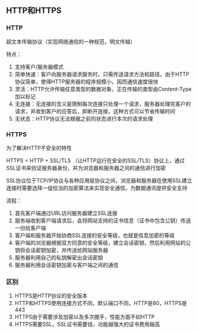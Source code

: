 ## HTTP和HTTPS

### HTTP
超文本传输协议（实现网络通信的一种规范，明文传输）

特点：
1. 支持客户/服务器模式
2. 简单快速：客户向服务器请求服务时，只需传送请求方法和路径。由于HTTP协议简单，使得HTTP服务器的程序规模小，因而通信速度很快
3. 灵活：HTTP允许传输任意类型的数据对象，正在传输的类型由Content-Type加以标记
4. 无连接：无连接的含义是限制每次连接只处理一个请求，服务器处理完客户的请求，并收到客户的应答后，即断开连接，这种方式可以节省传输时间
5. 无状态：HTTP协议无法根据之前的状态进行本次的请求处理

### HTTPS
为了解决HTTP不安全的特性

HTTPS = HTTP + SSL/TLS （让HTTP运行在安全的SSL/TLS）协议上，通过SSL证书来验证服务器身份，并为浏览器和服务器之间的通信进行加密

SSL协议位于TCP/IP协议与各种应用层协议之间，浏览器和服务器在使用SSL建立连接时需要选择一组恰当的加密算法来实现安全通信，为数据通讯提供安全支持

流程：
1. 首先客户端通过URL访问服务器建立SSL连接
2. 服务端收到客户端请求后，会将网站支持的证书信息（证书中包含公钥）传送一份给客户端
3. 客户端和服务器开始协商SSL连接的安全等级，也就是信息加密的等级
4. 客户端的浏览器根据双方同意的安全等级，建立会话密钥，然后利用网站的公钥将会话密钥加密，并传送给网站服务器
5. 服务器利用自己的私钥解密出会话密钥
6. 服务器利用会话密钥加密与客户端之间的通信

### 区别
1. HTTPS是HTTP协议的安全版本
2. HTTP和HTTPS使用连接方式不同，默认端口不同，HTTP是80，HTTPS是443
3. HTTPS由于需要涉及加密以及多次握手，性能方面不如HTTP
4. HTTPS需要SSL，SSL证书需要钱，功能越强大的证书费用越高

